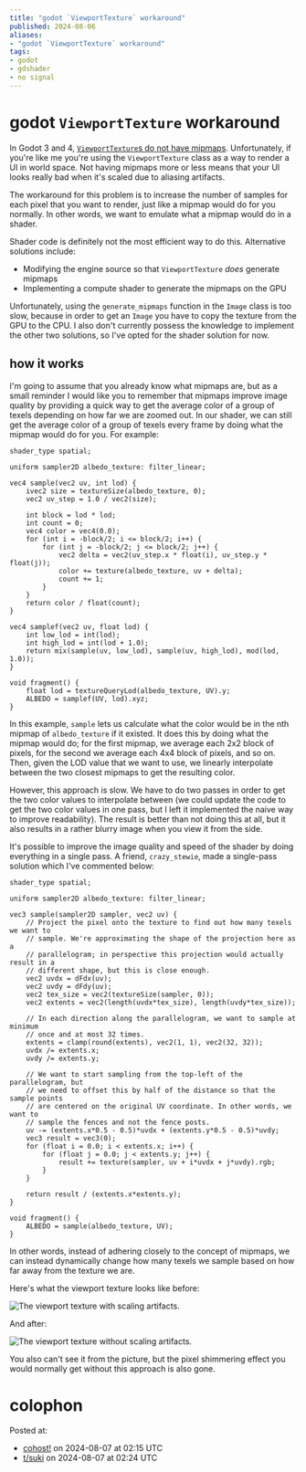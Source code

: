 ```yaml
---
title: "godot `ViewportTexture` workaround"
published: 2024-08-06
aliases:
- "godot `ViewportTexture` workaround"
tags:
- godot
- gdshader
- no signal
---
```


# godot `ViewportTexture` workaround

In Godot 3 and 4, [`ViewportTexture`s do not have mipmaps](../notes/godot-viewport-texture-mipmap.md). Unfortunately, if you're like me you're using the `ViewportTexture` class as a way to render a UI in world space. Not having mipmaps more or less means that your UI looks really bad when it's scaled due to aliasing artifacts.

The workaround for this problem is to increase the number of samples for each pixel that you want to render, just like a mipmap would do for you normally. In other words, we want to emulate what a mipmap would do in a shader.

Shader code is definitely not the most efficient way to do this. Alternative solutions include:
- Modifying the engine source so that `ViewportTexture` _does_ generate mipmaps
- Implementing a compute shader to generate the mipmaps on the GPU

Unfortunately, using the `generate_mipmaps` function in the `Image` class is too slow, because in order to get an `Image` you have to copy the texture from the GPU to the CPU. I also don't currently possess the knowledge to implement the other two solutions, so I've opted for the shader solution for now.

## how it works

I'm going to assume that you already know what mipmaps are, but as a small reminder I would like you to remember that mipmaps improve image quality by providing a quick way to get the average color of a group of texels depending on how far we are zoomed out. In our shader, we can still get the average color of a group of texels every frame by doing what the mipmap would do for you. For example:

```gdshader
shader_type spatial;

uniform sampler2D albedo_texture: filter_linear;

vec4 sample(vec2 uv, int lod) {
	ivec2 size = textureSize(albedo_texture, 0);
	vec2 uv_step = 1.0 / vec2(size);

	int block = lod * lod;
	int count = 0;
	vec4 color = vec4(0.0);
	for (int i = -block/2; i <= block/2; i++) {
		for (int j = -block/2; j <= block/2; j++) {
			vec2 delta = vec2(uv_step.x * float(i), uv_step.y * float(j));
			color += texture(albedo_texture, uv + delta);
			count += 1;
		}
	}
	return color / float(count);
}

vec4 samplef(vec2 uv, float lod) {
	int low_lod = int(lod);
	int high_lod = int(lod + 1.0);
	return mix(sample(uv, low_lod), sample(uv, high_lod), mod(lod, 1.0));
}

void fragment() {
	float lod = textureQueryLod(albedo_texture, UV).y;
	ALBEDO = samplef(UV, lod).xyz;
}
```

In this example, `sample` lets us calculate what the color would be in the nth mipmap of `albedo_texture` if it existed. It does this by doing what the mipmap would do; for the first mipmap, we average each 2x2 block of pixels, for the second we average each 4x4 block of pixels, and so on. Then, given the LOD value that we want to use, we linearly interpolate between the two closest mipmaps to get the resulting color.

However, this approach is slow. We have to do two passes in order to get the two color values to interpolate between (we could update the code to get the two color values in one pass, but I left it implemented the naive way to improve readability). The result is better than not doing this at all, but it also results in a rather blurry image when you view it from the side.

It's possible to improve the image quality and speed of the shader by doing everything in a single pass. A friend, `crazy_stewie`, made a single-pass solution which I've commented below:

```gdshader
shader_type spatial;

uniform sampler2D albedo_texture: filter_linear;

vec3 sample(sampler2D sampler, vec2 uv) {
	// Project the pixel onto the texture to find out how many texels we want to
	// sample. We're approximating the shape of the projection here as a
	// parallelogram; in perspective this projection would actually result in a
	// different shape, but this is close enough.
	vec2 uvdx = dFdx(uv);
	vec2 uvdy = dFdy(uv);
	vec2 tex_size = vec2(textureSize(sampler, 0));
	vec2 extents = vec2(length(uvdx*tex_size), length(uvdy*tex_size));

	// In each direction along the parallelogram, we want to sample at minimum
	// once and at most 32 times.
	extents = clamp(round(extents), vec2(1, 1), vec2(32, 32));
	uvdx /= extents.x;
	uvdy /= extents.y;

	// We want to start sampling from the top-left of the parallelogram, but
	// we need to offset this by half of the distance so that the sample points
	// are centered on the original UV coordinate. In other words, we want to
	// sample the fences and not the fence posts.
	uv -= (extents.x*0.5 - 0.5)*uvdx + (extents.y*0.5 - 0.5)*uvdy;
	vec3 result = vec3(0);
	for (float i = 0.0; i < extents.x; i++) {
		for (float j = 0.0; j < extents.y; j++) {
			result += texture(sampler, uv + i*uvdx + j*uvdy).rgb;
		}
	}

	return result / (extents.x*extents.y);
}

void fragment() {
	ALBEDO = sample(albedo_texture, UV);
}
```

In other words, instead of adhering closely to the concept of mipmaps, we can instead dynamically change how many texels we sample based on how far away from the texture we are.

Here's what the viewport texture looks like before:

![The viewport texture with scaling artifacts.](20240806-before.png)

And after:

![The viewport texture without scaling artifacts.](20240806-after.png)

You also can't see it from the picture, but the pixel shimmering effect you would normally get without this approach is also gone.

# colophon

Posted at:
- [cohost!](https://cohost.org/exodrifter/post/7195979-godot-viewport-textu) on 2024-08-07 at 02:15 UTC
- [t/suki](https://forum.tsuki.games/t/godot-viewporttexture-workaround/178) on 2024-08-07 at 02:24 UTC

